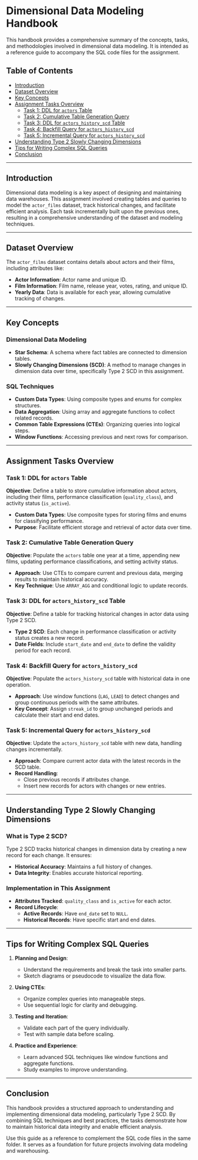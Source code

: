 
# Dimensional Data Modeling Handbook

This handbook provides a comprehensive summary of the concepts, tasks, and methodologies involved in dimensional data modeling. It is intended as a reference guide to accompany the SQL code files for the assignment.

## Table of Contents

- [Introduction](#introduction)
- [Dataset Overview](#dataset-overview)
- [Key Concepts](#key-concepts)
- [Assignment Tasks Overview](#assignment-tasks-overview)
  - [Task 1: DDL for `actors` Table](#task-1-ddl-for-actors-table)
  - [Task 2: Cumulative Table Generation Query](#task-2-cumulative-table-generation-query)
  - [Task 3: DDL for `actors_history_scd` Table](#task-3-ddl-for-actors_history-scd-table)
  - [Task 4: Backfill Query for `actors_history_scd`](#task-4-backfill-query-for-actors_history-scd)
  - [Task 5: Incremental Query for `actors_history_scd`](#task-5-incremental-query-for-actors_history-scd)
- [Understanding Type 2 Slowly Changing Dimensions](#understanding-type-2-slowly-changing-dimensions)
- [Tips for Writing Complex SQL Queries](#tips-for-writing-complex-sql-queries)
- [Conclusion](#conclusion)

---

## Introduction

Dimensional data modeling is a key aspect of designing and maintaining data warehouses. This assignment involved creating tables and queries to model the `actor_films` dataset, track historical changes, and facilitate efficient analysis. Each task incrementally built upon the previous ones, resulting in a comprehensive understanding of the dataset and modeling techniques.

---

## Dataset Overview

The `actor_films` dataset contains details about actors and their films, including attributes like:

- **Actor Information**: Actor name and unique ID.
- **Film Information**: Film name, release year, votes, rating, and unique ID.
- **Yearly Data**: Data is available for each year, allowing cumulative tracking of changes.

---

## Key Concepts

### Dimensional Data Modeling

- **Star Schema**: A schema where fact tables are connected to dimension tables.
- **Slowly Changing Dimensions (SCD)**: A method to manage changes in dimension data over time, specifically Type 2 SCD in this assignment.

### SQL Techniques

- **Custom Data Types**: Using composite types and enums for complex structures.
- **Data Aggregation**: Using array and aggregate functions to collect related records.
- **Common Table Expressions (CTEs)**: Organizing queries into logical steps.
- **Window Functions**: Accessing previous and next rows for comparison.

---

## Assignment Tasks Overview

### Task 1: DDL for `actors` Table

**Objective**: Define a table to store cumulative information about actors, including their films, performance classification (`quality_class`), and activity status (`is_active`).

- **Custom Data Types**: Use composite types for storing films and enums for classifying performance.
- **Purpose**: Facilitate efficient storage and retrieval of actor data over time.

### Task 2: Cumulative Table Generation Query

**Objective**: Populate the `actors` table one year at a time, appending new films, updating performance classifications, and setting activity status.

- **Approach**: Use CTEs to compare current and previous data, merging results to maintain historical accuracy.
- **Key Technique**: Use `ARRAY_AGG` and conditional logic to update records.

### Task 3: DDL for `actors_history_scd` Table

**Objective**: Define a table for tracking historical changes in actor data using Type 2 SCD.

- **Type 2 SCD**: Each change in performance classification or activity status creates a new record.
- **Date Fields**: Include `start_date` and `end_date` to define the validity period for each record.

### Task 4: Backfill Query for `actors_history_scd`

**Objective**: Populate the `actors_history_scd` table with historical data in one operation.

- **Approach**: Use window functions (`LAG`, `LEAD`) to detect changes and group continuous periods with the same attributes.
- **Key Concept**: Assign `streak_id` to group unchanged periods and calculate their start and end dates.

### Task 5: Incremental Query for `actors_history_scd`

**Objective**: Update the `actors_history_scd` table with new data, handling changes incrementally.

- **Approach**: Compare current actor data with the latest records in the SCD table.
- **Record Handling**:
  - Close previous records if attributes change.
  - Insert new records for actors with changes or new entries.

---

## Understanding Type 2 Slowly Changing Dimensions

### What is Type 2 SCD?

Type 2 SCD tracks historical changes in dimension data by creating a new record for each change. It ensures:

- **Historical Accuracy**: Maintains a full history of changes.
- **Data Integrity**: Enables accurate historical reporting.

### Implementation in This Assignment

- **Attributes Tracked**: `quality_class` and `is_active` for each actor.
- **Record Lifecycle**:
  - **Active Records**: Have `end_date` set to `NULL`.
  - **Historical Records**: Have specific start and end dates.

---

## Tips for Writing Complex SQL Queries

1. **Planning and Design**:
   - Understand the requirements and break the task into smaller parts.
   - Sketch diagrams or pseudocode to visualize the data flow.

2. **Using CTEs**:
   - Organize complex queries into manageable steps.
   - Use sequential logic for clarity and debugging.

3. **Testing and Iteration**:
   - Validate each part of the query individually.
   - Test with sample data before scaling.

4. **Practice and Experience**:
   - Learn advanced SQL techniques like window functions and aggregate functions.
   - Study examples to improve understanding.

---

## Conclusion

This handbook provides a structured approach to understanding and implementing dimensional data modeling, particularly Type 2 SCD. By combining SQL techniques and best practices, the tasks demonstrate how to maintain historical data integrity and enable efficient analysis.

Use this guide as a reference to complement the SQL code files in the same folder. It serves as a foundation for future projects involving data modeling and warehousing.
